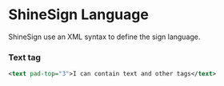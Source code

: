 # ShineSign Language

ShineSign use an XML syntax to define the sign language.

### Text tag


```xml
<text pad-top="3">I can contain text and other tags</text>
```
